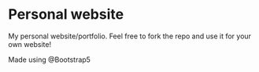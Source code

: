 # Personal website

My personal website/portfolio. Feel free to fork the repo and use it for your own website!

Made using @Bootstrap5